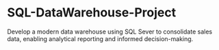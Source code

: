# SQL-DataWarehouse-Project
Develop a modern data warehouse using SQL Sever to consolidate sales data, enabling analytical reporting and informed decision-making.
